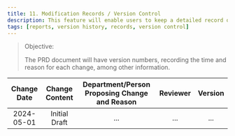 ```yaml
---
title: 11. Modification Records / Version Control
description: This feature will enable users to keep a detailed record of changes made to the PRD document, ensuring a clear audit trail. By including the time, reason, and person/department initiating the change, it provides transparency and facilitates a better understanding of the document's evolution.
tags: [reports, version history, records, version control]
---
```


> Objective:
>
> The PRD document will have version numbers, recording the time and reason for each change, among other information.

| Change Date | Change Content | Department/Person Proposing Change and Reason | Reviewer | Version |
| :---------: | :------------: | :-------------------------------------------: | :------: | :-----: |
| 2024-05-01  | Initial Draft  |                      ...                      |   ...    |   ...   |
